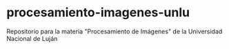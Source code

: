 # procesamiento-imagenes-unlu
Repositorio para la materia "Procesamiento de Imágenes" de la Universidad Nacional de Luján

